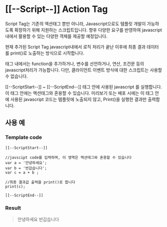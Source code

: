 # \[\[--Script--]] Action Tag

Script Tag는 기존의 액션태그 뿐만 아니라, Javascript으로도 템플릿 개발이 가능하도록 확장하기 위해 지원하는 스크립트입니다. 향후 다양한 요구를 반영하여 javascript 내에서 활용할 수 있는 다양한 객체를 제공할 예정입니다.&#x20;

현재 추가된 Script Tag   javascript내에서 로직 처리가 끝난 이후에 최종 결과 데이터를 print()로 노출하는 방식으로 시작합니다.&#x20;

태그 내에서는 function을 추가하거나, 변수를 선언하거나, 연산, 조건문 등의 javascript처리가 가능합니다. 다만, 클라이언트 이벤트 방식에 대한 스크립트는 사용할 수 없습니다.

\[\[--ScriptStart--]] \~ \[\[--ScriptEnd--]] 태그 안에 사용된 javascript 를 실행합니다. 이 태그 안에는 액션태그와 혼용할 수 있습니다. 미리보기 또는 배포 시에는 이 태그 안에 사용된  javascript 코드는 템플릿에 노출되지 않고, Print()을 실행한 결과만 출력합니다.

## 사용 예

### Template code

```
[[--ScriptStart--]]

//javscipt code를 입력하며, 이 영역은 액션태그와 혼용할 수 있습니다 
var a = '안녕하세요';
var b = '반갑습니다';
var c = a + b ;

//최종 결과값 출력을 print()로 합니다
print(c);

[[--ScriptEnd--]]
```

### Result

> 안녕하세요 반갑습니다&#x20;
